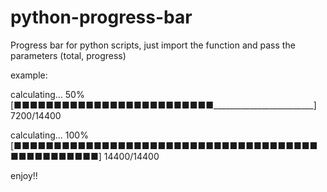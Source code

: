 # python-progress-bar

Progress bar for python scripts, just import the function and pass the parameters (total, progress)


example:

calculating...
50%  [■■■■■■■■■■■■■■■■■■■■■■■■■_________________________] 7200/14400


calculating...
100%  [■■■■■■■■■■■■■■■■■■■■■■■■■■■■■■■■■■■■■■■■■■■■■■■■■] 14400/14400


enjoy!!
